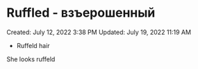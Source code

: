 # Ruffled - взъерошенный

Created: July 12, 2022 3:38 PM
Updated: July 19, 2022 11:19 AM

- Ruffeld hair

She looks ruffeld